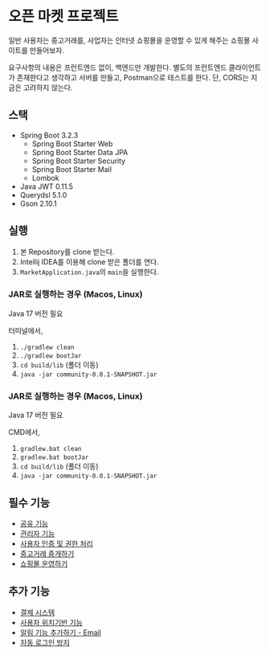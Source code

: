 # 오픈 마켓 프로젝트

일반 사용자는 중고거래를, 사업자는 인터넷 쇼핑몰을 운영할 수 있게 해주는 쇼핑몰 사이트를 만들어보자.

요구사항의 내용은 프런트엔드 없이, 백엔드만 개발한다. 별도의 프런트엔드 클라이언트가 존재한다고 생각하고 서버를 만들고, Postman으로 테스트를 한다. 단, CORS는 지금은 고려하지 않는다.

## 스택
- Spring Boot 3.2.3
  - Spring Boot Starter Web 
  - Spring Boot Starter Data JPA
  - Spring Boot Starter Security
  - Spring Boot Starter Mail
  - Lombok
- Java JWT 0.11.5
- Querydsl 5.1.0
- Gson 2.10.1

## 실행
1. 본 Repository를 clone 받는다.
2. Intellij IDEA를 이용해 clone 받은 폴더를 연다.
3. `MarketApplication.java`의 `main`을 실행한다.

### JAR로 실행하는 경우 (Macos, Linux)

Java 17 버전 필요

터미널에서,
1. `./gradlew clean`
2. `./gradlew bootJar`
3. `cd build/lib` (폴더 이동)
4. `java -jar community-0.0.1-SNAPSHOT.jar`

### JAR로 실행하는 경우 (Macos, Linux)

Java 17 버전 필요

CMD에서,
1. `gradlew.bat clean`
2. `gradlew.bat bootJar`
3. `cd build/lib` (폴더 이동)
4. `java -jar community-0.0.1-SNAPSHOT.jar`

## 필수 기능

- [공유 기능](md/0_common.md)
- [관리자 기능](md/0_admin.md)
- [사용자 인증 및 권한 처리](md/1_auth.md)
- [중고거래 중개하기](md/2_trade.md)
- [쇼핑몰 운영하기](md/3_shop.md)

## 추가 기능

- [결제 시스템](md/extra/1_toss.md)
- [사용자 위치기반 기능](md/extra/2_maps.md)
- [알림 기능 추가하기 - Email](md/extra/3_mail.md)
- [자동 로그인 방지](md/extra/4_captcha.md)
